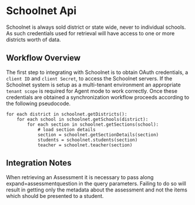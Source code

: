 Schoolnet Api
=============

Schoolnet is always sold district or state wide, never to individual schools. As such
credentials used for retrieval will have access to one or more districts worth of data.

Workflow Overview
-----------------

The first step to integrating with Schoolnet is to obtain OAuth credentials, a `client ID`
and `client Secret`, to access the Schoolnet servers. If the Schoolnet system is setup as a 
multi-tenant environment an appropriate `tenant scope` is required for Agent mode to work correctly.
Once these credentials are obtained a synchronization workflow proceeds according to the following
pseudocode.

    for each district in schoolnet.getDistricts():
        for each school in schoolnet.getSchools(district):
            for each section in schoolnet.getSections(school):
                # load section details
                section = schoolnet.getSectionDetails(section)
                students = schoolnet.students(section)
                teacher = schoolnet.teacher(section)


Integration Notes
-----------------

When retrieving an Assessment it is necessary to pass along expand=assessmentquestion in the query parameters.
Failing to do so will result in getting only the metadata about the assessment and not the items which should
be presented to a student.
